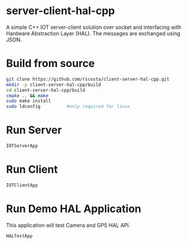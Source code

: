 # server-client-hal-cpp
A simple C++ IOT server-client solution over socket and interfacing with Hardware Abstraction Layer (HAL).
The messages are exchanged using JSON. 


Build from source
=================

```sh
git clone https://github.com/rscosta/client-server-hal-cpp.git
mkdir -p client-server-hal-cpp/build
cd client-server-hal-cpp/build
cmake .. && make
sudo make install
sudo ldconfig          #only required for linux
```

Run Server
=================

```sh
IOTServerApp
```

Run Client
=================

```sh
IOTClientApp
```

Run Demo HAL Application
========================

This application will test Camera and GPS HAL API.

```sh
HALTestApp
```



